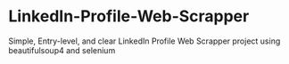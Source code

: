 # LinkedIn-Profile-Web-Scrapper

Simple, Entry-level, and clear LinkedIn Profile Web Scrapper project using beautifulsoup4 and selenium
